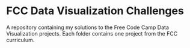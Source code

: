 # FCC Data Visualization Challenges

A repository containing my solutions to the Free Code Camp Data Visualization projects. Each folder contains one project from the FCC curriculum.
